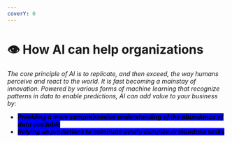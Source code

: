 ```yaml
---
coverY: 0
---
```


# 👁 How AI can help organizations

_The core principle of AI is to replicate, and then exceed, the way humans perceive and react to the world. It is fast becoming a mainstay of innovation. Powered by various forms of machine learning that recognize patterns in data to enable predictions, AI can add value to your business by:_

* _<mark style="background-color:blue;">**Providing a more comprehensive understanding of the abundance of data available**</mark>_
* _<mark style="background-color:blue;">**Relying on predictions to automate overly complex or mundane tasks**</mark>_
